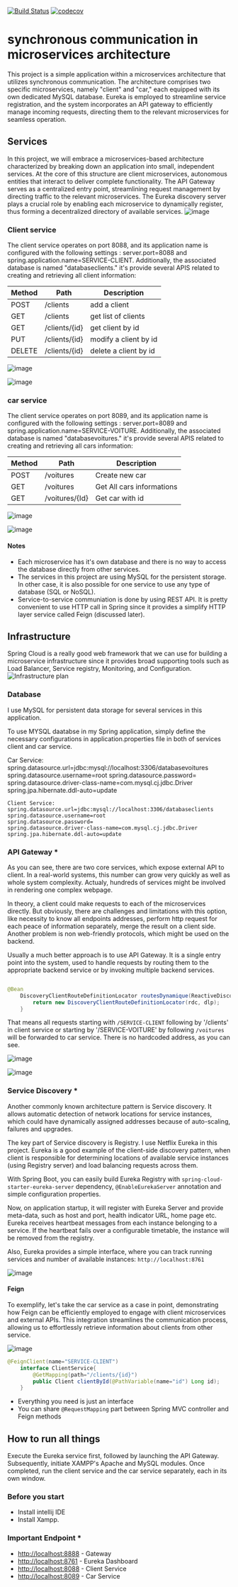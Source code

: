 

[![Build Status](https://travis-ci.org/imrenagi/microservice-skeleton.svg?branch=master)](https://travis-ci.org/imrenagi/microservice-skeleton)  [![codecov](https://codecov.io/gh/imrenagi/microservice-skeleton/branch/master/graph/badge.svg)](https://codecov.io/gh/imrenagi/microservice-skeleton)


# synchronous communication in microservices architecture

This project is a simple application within a microservices architecture that utilizes synchronous communication. The architecture comprises two specific microservices,
namely "client" and "car," each equipped with its own dedicated MySQL database. Eureka is employed to streamline service registration,
and the system incorporates an API gateway to efficiently manage incoming requests, 
directing them to the relevant microservices for seamless operation.

## Services

In this project, we will embrace a microservices-based architecture characterized by breaking down an application into small, independent services. At the core of this structure are client microservices, autonomous entities that interact to deliver complete functionality. The API Gateway serves as a centralized entry point, streamlining request management by directing traffic to the relevant microservices. The Eureka discovery server plays a crucial role by enabling each microservice to dynamically register, thus forming a decentralized directory of available services.
![image](https://github.com/RababFhsy/SynchroneCommunicationMS/assets/101474591/7d845883-bd9a-48a5-81e6-d124bfd4d36c)
### Client service
The client service operates on port 8088, and its application name is configured with the following settings
: server.port=8088 and spring.application.name=SERVICE-CLIENT. Additionally, the associated database is named "databaseclients."
it's provide several APIS related to creating and retrieving all client information:

| Method | Path              | Description                                   |
|--------|-------------------|-----------------------------------------------|
| POST   | /clients          | add a client                                  | 
| GET    | /clients          | get list of clients                           |
| GET    | /clients/{id}     | get client by id                              |
| PUT    |/clients/{id}      | modify a client by id                         |
|DELETE  |/clients/{id}      |  delete a client by id                        |


![image](https://github.com/RababFhsy/SynchroneCommunicationMS/assets/101474591/a9f0becd-5eb5-4273-ae65-9290e1297124)

![image](https://github.com/RababFhsy/SynchroneCommunicationMS/assets/101474591/d8d34d30-694c-4c8f-97f0-3e98649ed60e)

### car service
The client service operates on port 8089, and its application name is configured with the following settings
: server.port=8089 and spring.application.name=SERVICE-VOITURE. Additionally, the associated database is named "databasevoitures."
it's provide several APIS related to creating and retrieving all cars information:

| Method | Path              | Description                                   |
|--------|-------------------|-----------------------------------------------|
| POST   | /voitures        | Create new car                                 |
| GET    | /voitures        | Get All cars informations                      | 
| GET    | /voitures/{Id}   | Get car with id                                |


![image](https://github.com/RababFhsy/SynchroneCommunicationMS/assets/101474591/a2b2d34a-e39c-4cbe-982b-31602cee52ec)

![image](https://github.com/RababFhsy/SynchroneCommunicationMS/assets/101474591/580b846b-5eff-4e17-9182-4979a4c0a697)


#### Notes
* Each microservice has it's own database and there is no way to access the database directly from other services.
* The services in this project are using MySQL for the persistent storage. In other case, it is also possible for one service 
to use any type of database (SQL or NoSQL).
* Service-to-service communiation is done by using REST API. It is pretty convenient to use HTTP call in Spring
since it provides a simplify HTTP layer service called Feign (discussed later). 

## Infrastructure
Spring Cloud is a really good web framework that we can use for building a microservice infrastructure since it provides 
broad supporting tools such as Load Balancer, Service registry, Monitoring, and Configuration.
![Infrastructure plan](https://miro.medium.com/v2/resize:fit:1400/format:webp/1*43NgBoAW6h-vZTgyknM8xw.png)
### Database

I use MySQL for persistent data storage for several services in this application. 

To use MYSQL daatabse in  my Spring application, simply define the necessary configurations in application.properties file in both of services client and car service.

Car Service:
spring.datasource.url=jdbc:mysql://localhost:3306/databasevoitures
spring.datasource.username=root
spring.datasource.password=
spring.datasource.driver-class-name=com.mysql.cj.jdbc.Driver
spring.jpa.hibernate.ddl-auto=update
```
Client Service:
spring.datasource.url=jdbc:mysql://localhost:3306/databaseclients
spring.datasource.username=root
spring.datasource.password=
spring.datasource.driver-class-name=com.mysql.cj.jdbc.Driver
spring.jpa.hibernate.ddl-auto=update
```

### API Gateway *

As you can see, there are two core services, which expose external API to client. In a real-world systems, this number can grow very quickly as well as whole system complexity. Actualy, hundreds of services might be involved in rendering one complex webpage. 

In theory, a client could make requests to each of the microservices directly. But obviously, there are challenges and limitations with this option, like necessity to know all endpoints addresses, perform http request for each peace of information separately, merge the result on a client side. Another problem is non web-friendly protocols, which might be used on the backend.

Usually a much better approach is to use API Gateway. It is a single entry point into the system, used to handle requests by routing them to the appropriate backend service or by invoking multiple backend services.


```java

@Bean
	DiscoveryClientRouteDefinitionLocator routesDynamique(ReactiveDiscoveryClient rdc, DiscoveryLocatorProperties dlp){
		return new DiscoveryClientRouteDefinitionLocator(rdc, dlp);
	}

```

That means all requests starting with `/SERVICE-CLIENT`  following by '/clients' in client service or  starting by '/SERVICE-VOITURE' by following `/voitures`  will be forwarded to car service. There is no hardcoded address, as you can see.

![image](https://github.com/RababFhsy/SynchroneCommunicationMS/assets/101474591/f1fa202b-764c-45de-a567-d9f7bd811d21)

![image](https://github.com/RababFhsy/SynchroneCommunicationMS/assets/101474591/25b49a8d-00f4-4734-80f2-19a1e2429b88)

### Service Discovery *
Another commonly known architecture pattern is Service discovery. It allows automatic detection of network locations for service instances, which could have dynamically assigned addresses because of auto-scaling, failures and upgrades.

The key part of Service discovery is Registry. I use Netflix Eureka in this project. Eureka is a good example of the client-side discovery pattern, when client is responsible for determining locations of available service instances (using Registry server) and load balancing requests across them.

With Spring Boot, you can easily build Eureka Registry with `spring-cloud-starter-eureka-server` dependency, `@EnableEurekaServer` annotation and simple configuration properties.

Now, on application startup, it will register with Eureka Server and provide meta-data, such as host and port, health indicator URL, home page etc. Eureka receives heartbeat messages from each instance belonging to a service. If the heartbeat fails over a configurable timetable, the instance will be removed from the registry.

Also, Eureka provides a simple interface, where you can track running services and number of available instances: `http://localhost:8761`

![image](https://github.com/RababFhsy/SynchroneCommunicationMS/assets/101474591/f10a928f-637b-4501-a050-455a5e7a1d0f)


#### Feign
To exemplify, let's take the car service as a case in point, demonstrating how Feign can be efficiently employed to engage with client microservices and external APIs. This integration streamlines the communication process, allowing us to effortlessly retrieve information about clients from other service.

![image](https://github.com/RababFhsy/SynchroneCommunicationMS/assets/101474591/3ac18abb-d51e-45bf-9254-cb4161668635)



``` java
@FeignClient(name="SERVICE-CLIENT")
    interface ClientService{
        @GetMapping(path="/clients/{id}")
        public Client clientById(@PathVariable(name="id") Long id);
    }
```

- Everything you need is just an interface
- You can share `@RequestMapping` part between Spring MVC controller and Feign methods

  
## How to run all things

Execute the Eureka service first, followed by launching the API Gateway.
Subsequently, initiate XAMPP's Apache and MySQL modules. Once completed, run the client service and the car service separately, each in its own window.

### Before you start
* Install intellij IDE
* Install Xampp.

### Important Endpoint *
* [http://localhost:8888](http://localhost:8888) - Gateway
* [http://localhost:8761](http://localhost:8761) - Eureka Dashboard
* [http://localhost:8088](http://localhost:8088) - Client Service
* [http://localhost:8089](http://localhost:8089) - Car Service







